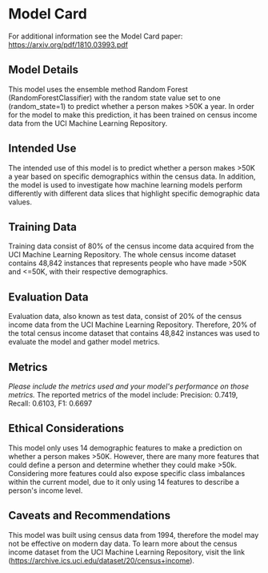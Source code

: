 # Model Card

For additional information see the Model Card paper: https://arxiv.org/pdf/1810.03993.pdf

## Model Details
This model uses the ensemble method Random Forest (RandomForestClassifier) with the random state
value set to one (random_state=1) to predict whether a person makes >50K a year. In order for the
model to make this prediction, it has been trained on census income data from the UCI Machine 
Learning Repository.
## Intended Use
The intended use of this model is to predict whether a person makes >50K a year based on specific 
demographics within the census data. In addition, the model is used to investigate how machine 
learning models perform differently with different data slices that highlight specific demographic
data values.

## Training Data
Training data consist of 80% of the census income data acquired from the UCI Machine Learning
Repository. The whole census income dataset contains 48,842 instances that represents people who 
have made >50K and <=50K, with their respective demographics. 
## Evaluation Data
Evaluation data, also known as test data, consist of 20% of the census income data from the UCI
Machine Learning Repository. Therefore, 20% of the total census income dataset that contains 48,842 
instances was used to evaluate the model and gather model metrics.
## Metrics
_Please include the metrics used and your model's performance on those metrics._
The reported metrics of the model include:
Precision: 0.7419, Recall: 0.6103, F1: 0.6697
## Ethical Considerations
This model only uses 14 demographic features to make a prediction on whether a person makes >50K.
However, there are many more features that could define a person and determine whether they could 
make >50k. Considering more features could also expose specific class imbalances within the current 
model, due to it only using 14 features to describe a person's income level. 
## Caveats and Recommendations
This model was built using census data from 1994, therefore the model may not be effective on modern
day data. To learn more about the census income dataset from the UCI Machine Learning Repository,
visit the link (https://archive.ics.uci.edu/dataset/20/census+income).